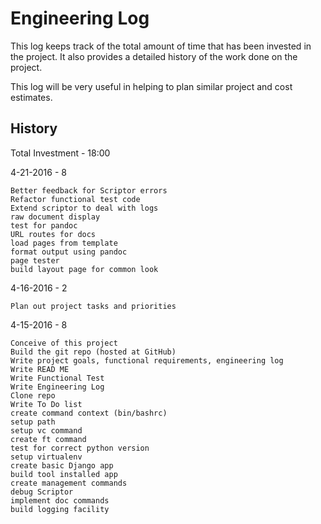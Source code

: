 # Engineering Log

This log keeps track of the total amount of time that has been invested in the
project.   It also provides a detailed history of the work done on the project.

This log will be very useful in helping to plan similar project and cost
estimates.


## History

Total Investment - 18:00

4-21-2016 - 8

    Better feedback for Scriptor errors
    Refactor functional test code
    Extend scriptor to deal with logs
    raw document display
    test for pandoc
    URL routes for docs
    load pages from template
    format output using pandoc
    page tester
    build layout page for common look

4-16-2016 - 2

    Plan out project tasks and priorities

4-15-2016 - 8

    Conceive of this project
    Build the git repo (hosted at GitHub)
    Write project goals, functional requirements, engineering log
    Write READ ME
    Write Functional Test
    Write Engineering Log
    Clone repo
    Write To Do list
    create command context (bin/bashrc)
    setup path
    setup vc command
    create ft command
    test for correct python version
    setup virtualenv
    create basic Django app
    build tool installed app
    create management commands
    debug Scriptor
    implement doc commands
    build logging facility
